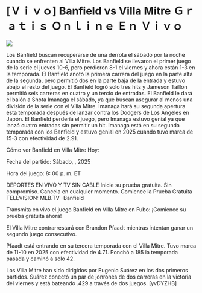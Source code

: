 # [Ｖｉｖｏ] Banfield vs Villa Mitre Ｇｒａｔｉｓ Ｏｎｌｉｎｅ Ｅｎ Ｖｉｖｏ  
  
  
[![](https://i.imgur.com/qSNzIqt.png)](https://movie.rssnews.media/EosPTVg.php)  
  
Los Banfield buscan recuperarse de una derrota el sábado por la noche cuando se enfrenten al Villa Mitre. Los Banfield se llevaron el primer juego de la serie el jueves 10-6, pero perdieron 8-1 el viernes y ahora están 1-3 en la temporada. El Banfield anotó la primera carrera del juego en la parte alta de la segunda, pero permitió dos en la parte baja de la entrada y estuvo abajo el resto del juego. El Banfield logró solo tres hits y Jameson Taillon permitió seis carreras en cuatro y un tercio de entradas. El Banfield le dará el balón a Shota Imanaga el sábado, ya que buscan asegurar al menos una división de la serie con el Villa Mitre. Imanaga hará su segunda apertura esta temporada después de lanzar contra los Dodgers de Los Ángeles en Japón. El Banfield perdería el juego, pero Imanaga estuvo genial ya que lanzó cuatro entradas sin permitir un hit. Imanaga está en su segunda temporada con los Banfield y estuvo genial en 2025 cuando tuvo marca de 15-3 con efectividad de 2.91.

Cómo ver Banfield en Villa Mitre Hoy:

Fecha del partido: Sábado, , 2025

Hora del juego: 8: 00 p. m. ET

DEPORTES EN VIVO Y TV SIN CABLE
Inicie su prueba gratuita. Sin compromiso. Cancela en cualquier momento.
Comience la Prueba Gratuita
TELEVISIÓN: MLB.TV -Banfield

Transmita en vivo el juego Banfield en Villa Mitre en Fubo: ¡Comience su prueba gratuita ahora! 

El Villa Mitre contrarrestará con Brandon Pfaadt mientras intentan ganar un segundo juego consecutivo.

Pfaadt está entrando en su tercera temporada con el Villa Mitre. Tuvo marca de 11-10 en 2025 con efectividad de 4.71. Ponchó a 185 la temporada pasada y caminó a solo 42.

Los Villa Mitre han sido dirigidos por Eugenio Suárez en los dos primeros partidos. Suárez conectó un par de jonrones de dos carreras en la victoria del viernes y está bateando .429 a través de dos juegos. [yvDYZHB]